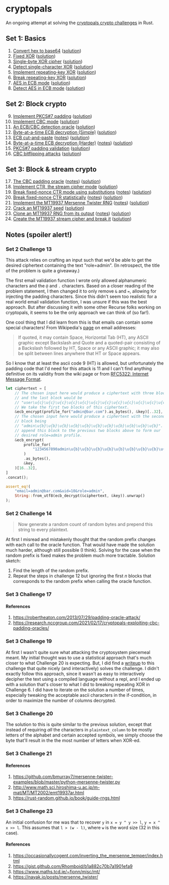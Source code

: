 # cryptopals

An ongoing attempt at solving the [cryptopals crypto challenges](https://cryptopals.com) in Rust.

## Set 1: Basics

1. [Convert hex to base64](https://cryptopals.com/sets/1/challenges/1) ([solution](https://github.com/staceytay/cryptopals/blob/2ccfb1dd805339b913d96d551de1c66e2620ce19/src/main.rs))
2. [Fixed XOR](https://cryptopals.com/sets/1/challenges/2) ([solution](https://github.com/staceytay/cryptopals/blob/97b99cb8d91d5e81dc7b03e788ea648cbc3bed3c/src/main.rs))
3. [Single-byte XOR cipher](https://cryptopals.com/sets/1/challenges/3) ([solution](https://github.com/staceytay/cryptopals/blob/360bf6b8f5f4b7232c059ad4249a689efa87fdc5/src/main.rs))
4. [Detect single-character XOR](https://cryptopals.com/sets/1/challenges/4) ([solution](https://github.com/staceytay/cryptopals/blob/75476c8173fc14df4acf22b798ec9ad5b75e4e0f/src/main.rs))
5. [Implement repeating-key XOR](https://cryptopals.com/sets/1/challenges/5) ([solution](https://github.com/staceytay/cryptopals/blob/534241729a8b023c6ec60c4622807807e8c016e8/src/main.rs))
6. [Break repeating-key XOR](https://cryptopals.com/sets/1/challenges/6) ([solution](https://github.com/staceytay/cryptopals/blob/f19e329293b01fbe792c37e04d5d8f293f3c59bd/src/main.rs))
7. [AES in ECB mode](https://cryptopals.com/sets/1/challenges/7) ([solution](https://github.com/staceytay/cryptopals/blob/2805367fcd4f3d1be418a7be75562156dd3ad58f/src/main.rs))
8. [Detect AES in ECB mode](https://cryptopals.com/sets/1/challenges/8) ([solution](https://github.com/staceytay/cryptopals/blob/3213f31e624ec3a2661340ccb35c458555112501/src/main.rs))

## Set 2: Block crypto

9. [Implement PKCS#7 padding](https://cryptopals.com/sets/2/challenges/9) ([solution](https://github.com/staceytay/cryptopals/blob/09c8e227d693b5c51d2ddce2a8ee6b9645feef3e/src/main.rs))
10. [Implement CBC mode](https://cryptopals.com/sets/2/challenges/10) ([solution](https://github.com/staceytay/cryptopals/blob/8a29ff8ecfcf2145952cc727083fb5f66ebd4f45/src/main.rs))
11. [An ECB/CBC detection oracle](https://cryptopals.com/sets/2/challenges/11) ([solution](https://github.com/staceytay/cryptopals/blob/d0beb87753a020575c0f41753812e5199d328657/src/main.rs))
12. [Byte-at-a-time ECB decryption (Simple)](https://cryptopals.com/sets/2/challenges/12) ([solution](https://github.com/staceytay/cryptopals/blob/9364b4326c3839fb003e13d785053c7f45267a/src/main.rs))
13. [ECB cut-and-paste](https://cryptopals.com/sets/2/challenges/13) ([notes](https://github.com/staceytay/cryptopals/tree/main#set-2-challenge-13)) ([solution](https://github.com/staceytay/cryptopals/blob/7669e1e3f0dce043f48d04afec1edf91cbeb62cb/src/main.rs))
14. [Byte-at-a-time ECB decryption (Harder)](https://cryptopals.com/sets/2/challenges/14) ([notes](https://github.com/staceytay/cryptopals#set-2-challenge-14)) ([solution](https://github.com/staceytay/cryptopals/blob/7ede4f76e7a87d97e83b3edf83befef4f14f8223/src/main.rs))
15. [PKCS#7 padding validation](https://cryptopals.com/sets/2/challenges/15) ([solution](https://github.com/staceytay/cryptopals/blob/b1c2572e4b60c7d847a860fcab13e0a549dedec3/src/main.rs))
16. [CBC bitflipping attacks](https://cryptopals.com/sets/2/challenges/16) ([solution](https://github.com/staceytay/cryptopals/blob/a9112afc3d79e63f5eb537bb09dc1093aa9cd81f/src/main.rs))

## Set 3: Block & stream crypto

17. [The CBC padding oracle](https://cryptopals.com/sets/3/challenges/17) ([notes](https://github.com/staceytay/cryptopals#set-3-challenge-17)) ([solution](https://github.com/staceytay/cryptopals/blob/ea593780b22ccd60a9741fb236999ed854434287/src/main.rs))
18. [Implement CTR, the stream cipher mode](https://cryptopals.com/sets/3/challenges/18) ([solution](https://github.com/staceytay/cryptopals/blob/17a5e949644858e3d128478762c1591b787b925b/src/main.rs))
19. [Break fixed-nonce CTR mode using substitutions](https://cryptopals.com/sets/3/challenges/19) ([notes](https://github.com/staceytay/cryptopals#set-3-challenge-19)) ([solution](https://github.com/staceytay/cryptopals/blob/aacfb548c0c8c33584000d0178a292c753872ca2/src/main.rs))
20. [Break fixed-nonce CTR statistically](https://cryptopals.com/sets/3/challenges/20) ([notes](https://github.com/staceytay/cryptopals#set-3-challenge-20)) ([solution](https://github.com/staceytay/cryptopals/blob/b6ee4e9fc7c0d8101ec4cbe15919cb8ad5f02bdf/src/main.rs))
21. [Implement the MT19937 Mersenne Twister RNG](https://cryptopals.com/sets/3/challenges/21) ([notes](https://github.com/staceytay/cryptopals#set-3-challenge-21)) ([solution](https://github.com/staceytay/cryptopals/blob/a4087ae5d9afa7b3581e796e49b22ff040d23035/src/main.rs))
22. [Crack an MT19937 seed](https://cryptopals.com/sets/3/challenges/22) ([solution](https://github.com/staceytay/cryptopals/blob/cfdbb9fdab449550f356c2ee359d5bae0d4d3f45/src/main.rs))
23. [Clone an MT19937 RNG from its output](https://cryptopals.com/sets/3/challenges/23) ([notes](https://github.com/staceytay/cryptopals#set-3-challenge-23)) ([solution](https://github.com/staceytay/cryptopals/blob/4b99af2a9c2fc96da658ce9cbdf2aa994b62f36a/src/main.rs))
24. [Create the MT19937 stream cipher and break it](https://cryptopals.com/sets/3/challenges/24) ([solution](https://github.com/staceytay/cryptopals/blob/da9b07edf19ecf0c5a89c68bd68e654a857ff042/src/main.rs))

## Notes (spoiler alert!)

### Set 2 Challenge 13
This attack relies on crafting an input such that we'd be able to get the
desired ciphertext containing the text "role=admin". (In retrospect, the title
of the problem is quite a giveaway.)

The first email validation function I wrote only allowed alphanumeric characters
and the `@` and `.` characters. Based on a closer reading of the problem
statement, I then changed it to only remove `&` and `=`, allowing for injecting
the padding characters. Since this didn't seem too realistic for a real world
email validation function, I was unsure if this was the best approach. But after
discussing it with some other Recurse folks working on cryptopals, it seems to
be the only approach we can think of (so far!).

One cool thing that I did learn from this is that emails can contain some special
characters! From Wikipedia's [page](https://en.wikipedia.org/wiki/Email_address)
on email addresses:
> If quoted, it may contain Space, Horizontal Tab (HT), any ASCII graphic except
> Backslash and Quote and a quoted-pair consisting of a Backslash followed by
> HT, Space or any ASCII graphic; it may also be split between lines anywhere
> that HT or Space appears. 

So I know that at least the ascii code 9 (HT) is allowed, but unfortunately the
padding code that I'd need for this attack is 11 and I can't find anything
definitive on its validity from the wiki page or from [RFC5322: Internet Message
Format](https://datatracker.ietf.org/doc/html/rfc5322#section-3.2.3).

``` rust
let ciphertext = [
    // The chosen input here would produce a ciphertext with three blocks
    // and the last block would be
    // "user\u{c}\u{c}\u{c}\u{c}\u{c}\u{c}\u{c}\u{c}\u{c}\u{c}\u{c}\u{c}".
    // We take the first two blocks of this ciphertext.
    &ecb_encrypt(profile_for("admin@bar.com").as_bytes(), &key)[..32],
    // The chosen input here would produce a ciphertext with the second
    // block being
    // "admin\u{b}\u{b}\u{b}\u{b}\u{b}\u{b}\u{b}\u{b}\u{b}\u{b}\u{b}". We
    // append this block to the previous two blocks above to form our
    // desired role=admin profile.
    &ecb_encrypt(
        profile_for(
            "1234567890admin\u{b}\u{b}\u{b}\u{b}\u{b}\u{b}\u{b}\u{b}\u{b}\u{b}\u{b}\u{b}",
        )
        .as_bytes(),
        &key,
    )[16..32],
]
.concat();

assert_eq!(
    "email=admin@bar.com&uid=10&role=admin",
    String::from_utf8(ecb_decrypt(&ciphertext, &key)).unwrap()
);
```

### Set 2 Challenge 14
> Now generate a random count of random bytes and prepend this string to every
> plaintext.

At first I misread and mistakenly thought that the random prefix changes with
each call to the oracle function. That would have made the solution much harder,
although still possible (I think). Solving for the case when the random prefix
is fixed makes the problem much more tractable. Solution sketch:
1. Find the length of the random prefix.
2. Repeat the steps in challenge 12 but ignoring the first *n* blocks that
   corresponds to the random prefix when calling the oracle function.

### Set 3 Challenge 17

#### References
1. https://robertheaton.com/2013/07/29/padding-oracle-attack/
2. https://research.nccgroup.com/2021/02/17/cryptopals-exploiting-cbc-padding-oracles/

### Set 3 Challenge 19

At first I wasn't quite sure what attacking the cryptosystem piecemeal meant. My
initial thought was to use a statistical approach that's much closer to what
Challenge 20 is expecting. But, I did find a
[writeup](https://out-of-cheese-error.netlify.app/cryptopals-set-3#Challenge-19:-Break-fixed-nonce-CTR-mode-using-substitutions)
to this challenge that quite nicely (and interactively) solves the challenge. I
didn't exactly follow this approach, since it wasn't as easy to interactively
decipher the text using a compiled language without a repl, and I ended up with
a solution that's closer to what I did to breaking repeating XOR in Challenge 6.
I did have to iterate on the solution a number of times, especially tweaking the
acceptable ascii characters in the if-condition, in order to maximize the number
of columns decrypted.

### Set 3 Challenge 20

The solution to this is quite similar to the previous solution, except that
instead of requiring _all_ the characters in `plaintext_column` to be mostly
letters of the alphabet and certain accepted symbols, we simply choose the byte
that'll result in the the most number of letters when XOR-ed.

### Set 3 Challenge 21

#### References
1. https://github.com/bmurray7/mersenne-twister-examples/blob/master/python-mersenne-twister.py
2. http://www.math.sci.hiroshima-u.ac.jp/m-mat/MT/MT2002/emt19937ar.html
3. https://rust-random.github.io/book/guide-rngs.html

### Set 3 Challenge 23

An initial confusion for me was that to recover `y` in `x = y ^ y >> l`, `y = x
^ x >> l`. This assumes that `l > (w - l)`, where `w` is the word size (32 in
this case).

#### References
1. https://occasionallycogent.com/inverting_the_mersenne_temper/index.html
2. https://gist.github.com/Rhomboid/b1a882c70b7a1901efa9
3. https://www.maths.tcd.ie/~fionn/misc/mt/
4. https://nayak.io/posts/mersenne_twister/
